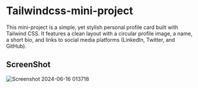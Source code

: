 # Tailwindcss-mini-project
This mini-project is a simple, yet stylish personal profile card built with Tailwind CSS. It features a clean layout with a circular profile image, a name, a short bio, and links to social media platforms (LinkedIn, Twitter, and GitHub).
## ScreenShot
![Screenshot 2024-06-16 013718](https://github.com/abusufyan-03/Tailwindcss-mini-project/assets/143246571/6dc44818-c406-4dec-8deb-ab12d1383afe)
